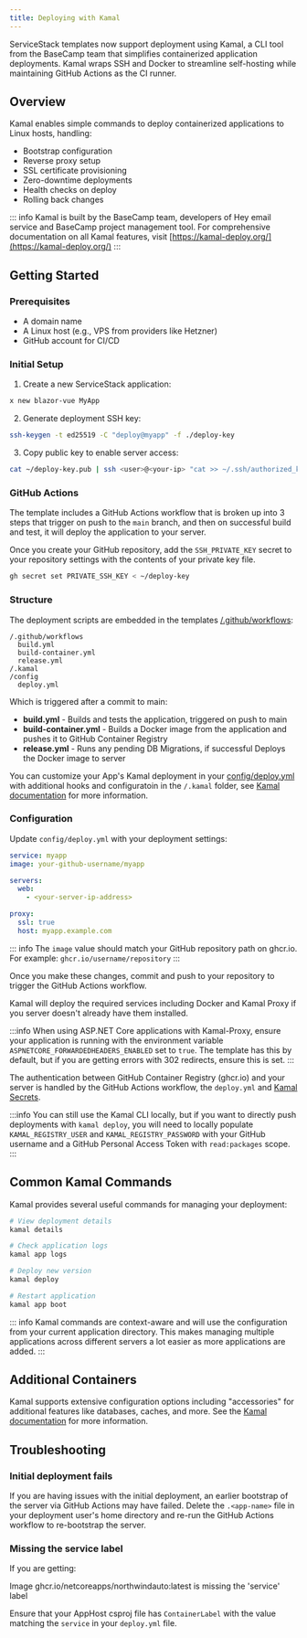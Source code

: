 ```yaml
---
title: Deploying with Kamal
---
```


ServiceStack templates now support deployment using Kamal, a CLI tool from the BaseCamp team that simplifies containerized application deployments. Kamal wraps SSH and Docker to streamline self-hosting while maintaining GitHub Actions as the CI runner.

<lite-youtube class="w-full mx-4 my-4" width="560" height="315" videoid="-mDJfRG8mLQ" style="background-image: url('https://img.youtube.com/vi/-mDJfRG8mLQ/maxresdefault.jpg')"></lite-youtube>

## Overview

Kamal enables simple commands to deploy containerized applications to Linux hosts, handling:
- Bootstrap configuration
- Reverse proxy setup
- SSL certificate provisioning
- Zero-downtime deployments
- Health checks on deploy
- Rolling back changes

::: info
Kamal is built by the BaseCamp team, developers of Hey email service and BaseCamp project management tool. For comprehensive documentation on all Kamal features, visit [https://kamal-deploy.org/](https://kamal-deploy.org/)
:::

## Getting Started

### Prerequisites
- A domain name
- A Linux host (e.g., VPS from providers like Hetzner)
- GitHub account for CI/CD

### Initial Setup

1. Create a new ServiceStack application:
```bash
x new blazor-vue MyApp
```

2. Generate deployment SSH key:
```bash
ssh-keygen -t ed25519 -C "deploy@myapp" -f ./deploy-key
```

3. Copy public key to enable server access:
```bash
cat ~/deploy-key.pub | ssh <user>@<your-ip> "cat >> ~/.ssh/authorized_keys"
```

### GitHub Actions

The template includes a GitHub Actions workflow that is broken up into 3 steps that trigger on push to the `main` branch, and then on successful build and test, it will deploy the application to your server.

Once you create your GitHub repository, add the `SSH_PRIVATE_KEY` secret to your repository settings with the contents of your private key file.

```bash
gh secret set PRIVATE_SSH_KEY < ~/deploy-key
```

### Structure

The deployment scripts are embedded in the templates [/.github/workflows](https://github.com/NetCoreTemplates/blazor-vue/tree/main/.github/workflows):

```files
/.github/workflows
  build.yml
  build-container.yml
  release.yml
/.kamal
/config
  deploy.yml
```

Which is triggered after a commit to main:

- **build.yml** - Builds and tests the application, triggered on push to main
- **build-container.yml** - Builds a Docker image from the application and pushes it to GitHub Container Registry
- **release.yml** - Runs any pending DB Migrations, if successful Deploys the Docker image to server

You can customize your App's Kamal deployment in your [config/deploy.yml](https://github.com/NetCoreTemplates/blazor-vue/blob/main/config/deploy.yml) with additional hooks and configuratoin in the `/.kamal` folder, see [Kamal documentation](https://kamal-deploy.org/docs/configuration/) for more information.

### Configuration

Update `config/deploy.yml` with your deployment settings:

```yaml
service: myapp
image: your-github-username/myapp

servers:
  web:
    - <your-server-ip-address>

proxy:
  ssl: true
  host: myapp.example.com
```

::: info
The `image` value should match your GitHub repository path on ghcr.io. For example: `ghcr.io/username/repository`
:::

Once you make these changes, commit and push to your repository to trigger the GitHub Actions workflow.

Kamal will deploy the required services including Docker and Kamal Proxy if you server doesn't already have them installed.

:::info
When using ASP.NET Core applications with Kamal-Proxy, ensure your application is running with the environment variable `ASPNETCORE_FORWARDEDHEADERS_ENABLED` set to `true`. 
The template has this by default, but if you are getting errors with 302 redirects, ensure this is set.
:::

The authentication between GitHub Container Registry (ghcr.io) and your server is handled by the GitHub Actions workflow, the `deploy.yml` and [Kamal Secrets](https://kamal-deploy.org/docs/configuration/environment-variables/#secrets).

:::info
You can still use the Kamal CLI locally, but if you want to directly push deployments with `kamal deploy`, you will need to locally populate `KAMAL_REGISTRY_USER` and `KAMAL_REGISTRY_PASSWORD` with your GitHub username and a GitHub Personal Access Token with `read:packages` scope.
:::

## Common Kamal Commands

Kamal provides several useful commands for managing your deployment:

```bash
# View deployment details
kamal details

# Check application logs
kamal app logs

# Deploy new version
kamal deploy

# Restart application
kamal app boot
```

::: info
Kamal commands are context-aware and will use the configuration from your current application directory. This makes managing multiple applications across different servers a lot easier as more applications are added.
:::

## Additional Containers

Kamal supports extensive configuration options including "accessories" for additional features like databases, caches, and more. See the [Kamal documentation](https://kamal-deploy.org/docs/configuration/accessories/) for more information.

## Troubleshooting

### Initial deployment fails

If you are having issues with the initial deployment, an earlier bootstrap of the server via GitHub Actions may have failed.
Delete the `.<app-name>` file in your deployment user's home directory and re-run the GitHub Actions workflow to re-bootstrap the server.

### Missing the service label

If you are getting:

  Image ghcr.io/netcoreapps/northwindauto:latest is missing the 'service' label

Ensure that your AppHost csproj file has `ContainerLabel` with the value matching the `service` in your `deploy.yml` file.